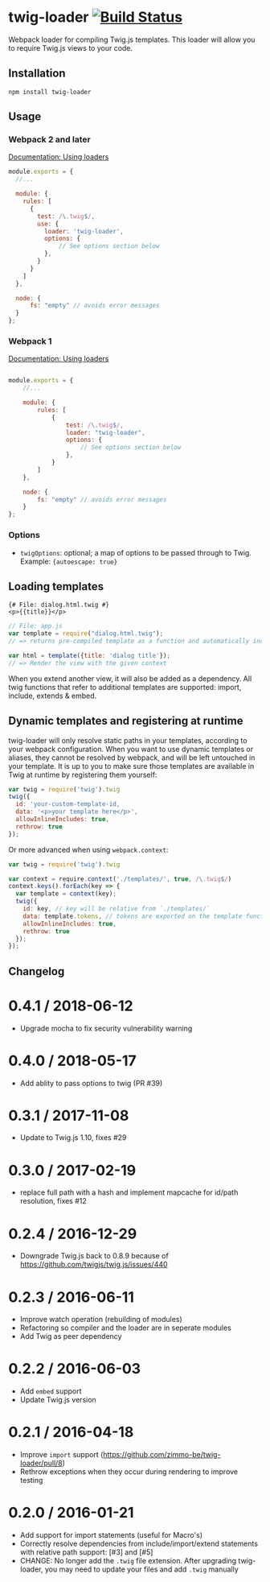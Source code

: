 # twig-loader [![Build Status](https://travis-ci.org/zimmo-be/twig-loader.svg)](https://travis-ci.org/zimmo-be/twig-loader)
Webpack loader for compiling Twig.js templates. This loader will allow you to require Twig.js views to your code.

## Installation

`npm install twig-loader`

## Usage

### Webpack 2 and later

[Documentation: Using loaders](https://webpack.js.org/concepts/loaders/)

``` javascript
module.exports = {
  //...

  module: {
    rules: [
      {
        test: /\.twig$/,
        use: {
          loader: 'twig-loader',
          options: {
              // See options section below
          },
        }
      }
    ]
  },

  node: {
      fs: "empty" // avoids error messages
  }
};
```

### Webpack 1

[Documentation: Using loaders](http://webpack.github.io/docs/using-loaders.html?branch=master)

``` javascript

module.exports = {
    //...

    module: {
        rules: [
            {
                test: /\.twig$/,
                loader: "twig-loader",
                options: {
                    // See options section below
                },
            }
        ]
    },

    node: {
        fs: "empty" // avoids error messages
    }
};
```



### Options

- `twigOptions`: optional; a map of options to be passed through to Twig.
  Example: `{autoescape: true}`

## Loading templates

```twig
{# File: dialog.html.twig #}
<p>{{title}}</p>
```

```javascript
// File: app.js
var template = require("dialog.html.twig");
// => returns pre-compiled template as a function and automatically includes Twig.js to your project

var html = template({title: 'dialog title'});
// => Render the view with the given context

```

When you extend another view, it will also be added as a dependency. All twig functions that refer to additional templates are supported: import, include, extends & embed.


## Dynamic templates and registering at runtime

twig-loader will only resolve static paths in your templates, according to your webpack configuration.
When you want to use dynamic templates or aliases, they cannot be resolved by webpack, and will be
left untouched in your template. It is up to you to make sure those templates are available in Twig
at runtime by registering them yourself:

``` javascript
var twig = require('twig').twig
twig({
  id: 'your-custom-template-id,
  data: '<p>your template here</p>',
  allowInlineIncludes: true,
  rethrow: true
});
```

Or more advanced when using `webpack.context`:
``` javascript
var twig = require('twig').twig

var context = require.context('./templates/', true, /\.twig$/)
context.keys().forEach(key => {
  var template = context(key);
  twig({
    id: key, // key will be relative from `./templates/`
    data: template.tokens, // tokens are exported on the template function
    allowInlineIncludes: true,
    rethrow: true
  });
});

```


## Changelog
0.4.1 / 2018-06-12
==================
 * Upgrade mocha to fix security vulnerability warning

0.4.0 / 2018-05-17
==================
 * Add ablity to pass options to twig (PR #39)

0.3.1 / 2017-11-08
==================
 * Update to Twig.js 1.10, fixes #29

0.3.0 / 2017-02-19
==================
 * replace full path with a hash and implement mapcache for id/path resolution, fixes #12

0.2.4 / 2016-12-29
==================
 * Downgrade Twig.js back to 0.8.9 because of https://github.com/twigjs/twig.js/issues/440

0.2.3 / 2016-06-11
==================
 * Improve watch operation (rebuilding of modules)
 * Refactoring so compiler and the loader are in seperate modules
 * Add Twig as peer dependency

0.2.2 / 2016-06-03
==================

 * Add `embed` support
 * Update Twig.js version

0.2.1 / 2016-04-18
==================

* Improve `import` support (https://github.com/zimmo-be/twig-loader/pull/8)
* Rethrow exceptions when they occur during rendering to improve testing

0.2.0 / 2016-01-21
==================

* Add support for import statements (useful for Macro's)
* Correctly resolve dependencies from include/import/extend statements with relative path support: [\#3] and [\#5]
* CHANGE: No longer add the `.twig` file extension. After upgrading twig-loader, you may need to update your files and add `.twig` manually

